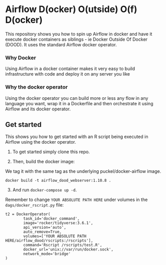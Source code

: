# Airflow D(ocker) O(utside) O(f) D(ocker)

This repository shows you how to spin up Airflow in docker and have it execute docker containers as siblings - ie Docker Outside Of Docker (DOOD). It uses the standard Airflow docker operator.  

### Why Docker
Using Airflow in a docker container makes it very easy to build infrastructure with code and deploy it on any server you like

### Why the docker operator
Using the docker operator you can build more or less any flow in any language you want, wrap it in a Dockerfile and then orchestrate it using Airflow and its docker operator.


## Get started
This shows you how to get started with an R script being executed in Airflow using the docker operator.

1) To get started simply clone this repo.

1) Then, build the docker image:

We tag it with the same tag as the underlying puckel/docker-airflow image.

```
docker build -t airflow_dood_webserver:1.10.8 .
```

3) And run `docker-compose up -d`.

Remember to change `YOUR ABSOLUTE PATH HERE` under volumes in the `dags/docker_rscript.py` file:

```
t2 = DockerOperator(
        task_id='docker_command',
        image='rocker/tidyverse:3.6.1',
        api_version='auto',
        auto_remove=True,
        volumes=['YOUR ABSOLUTE PATH HERE/airflow_dood/rscripts:/rscripts'],
        command='Rscript /rscripts/test.R',
        docker_url='unix://var/run/docker.sock',
        network_mode='bridge'
)
```
